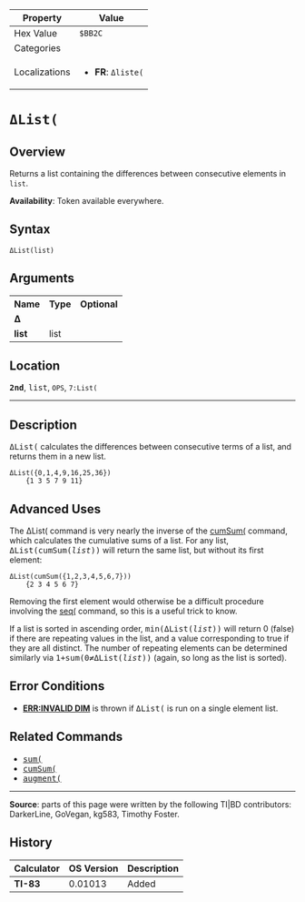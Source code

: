 | Property      | Value |
|---------------|-------|
| Hex Value     | `$BB2C`|
| Categories    | <ul></ul> |
| Localizations | <ul><li><b>FR</b>: `Δliste(`</li></ul> |

# `ΔList(`

## Overview
Returns a list containing the differences between consecutive elements in `list`.


<b>Availability</b>: Token available everywhere.

## Syntax
`ΔList(list)`

## Arguments
<table>
<tr><th>Name</th><th>Type</th><th>Optional</th></tr>

<tr><td><b>Δ</b></td><td></td><td></td></tr>

<tr><td><b>list</b></td><td>list</td><td></td></tr>

</table>

## Location
<tt><kbd><b>2nd</b></kbd></tt>, <kbd>list</kbd>, `OPS`, `7:List(`
<hr>

## Description

<tt>ΔList(</tt> calculates the differences between consecutive terms of a list, and returns them in a new list.

```ti-basic
ΔList({0,1,4,9,16,25,36})
    {1 3 5 7 9 11}
```

## Advanced Uses

The ΔList( command is very nearly the inverse of the [cumSum(](cumSum\(.md) command, which calculates the cumulative sums of a list. For any list, <tt>ΔList(cumSum(<em>list</em>))</tt> will return the same list, but without its first element:

```ti-basic
ΔList(cumSum({1,2,3,4,5,6,7}))
    {2 3 4 5 6 7}
```

Removing the first element would otherwise be a difficult procedure involving the [seq(](seq-list) command, so this is a useful trick to know.

If a list is sorted in ascending order, <tt>min(ΔList(<em>list</em>))</tt> will return 0 (false) if there are repeating values in the list, and a value corresponding to true if they are all distinct. The number of repeating elements can be determined similarly via <tt>1+sum(0≠ΔList(<em>list</em>))</tt> (again, so long as the list is sorted).

## Error Conditions

*   **[ERR:INVALID DIM](errors#invaliddim)** is thrown if <tt>ΔList(</tt> is run on a single element list.

## Related Commands

*   <tt><a href="sum(.md">sum(</a></tt>
*   <tt><a href="cumSum(.md">cumSum(</a></tt>
*   <tt><a href="augment(.md">augment(</a></tt>

* * *

**Source**: parts of this page were written by the following TI|BD contributors: DarkerLine, GoVegan, kg583, Timothy Foster.

## History
| Calculator | OS Version | Description |
|------------|------------|-------------|
| <b>TI-83</b> | 0.01013 | Added |


